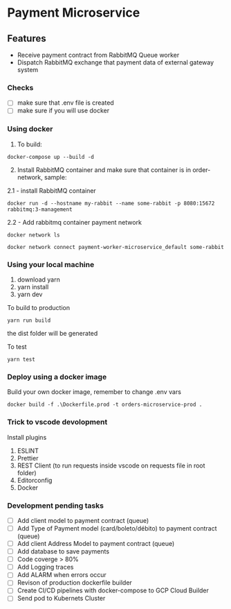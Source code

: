 # Payment Microservice

## Features

* Receive payment contract from RabbitMQ Queue worker
* Dispatch RabbitMQ exchange that payment data of external gateway system

### Checks

- [ ] make sure that .env file is created
- [ ] make sure if you will use docker

### Using docker

1. To build:

``` docker-compose up --build -d ```

2. Install RabbitMQ container and make sure that container is in order-network, sample:

2.1 - install RabbitMQ container

``` docker run -d --hostname my-rabbit --name some-rabbit -p 8080:15672 rabbitmq:3-management ```

2.2 - Add rabbitmq container payment network

``` docker network ls ```

``` docker network connect payment-worker-microservice_default some-rabbit ```


### Using your local machine

1. download yarn
2. yarn install
3. yarn dev

To build to production

``` yarn run build ```

the dist folder will be generated


To test

``` yarn test ```


### Deploy using a docker image

Build your own docker image, remember to change .env vars

``` docker build -f .\Dockerfile.prod -t orders-microservice-prod . ```

### Trick to vscode devolopment

Install plugins

1. ESLINT
2. Prettier
3. REST Client (to run requests inside vscode on requests file in root folder)
4. Editorconfig
5. Docker

### Development pending tasks

- [ ] Add client model to payment contract (queue)
- [ ] Add Type of Payment model (card/boleto/débito) to payment contract (queue)
- [ ] Add client Address Model to payment contract (queue)
- [ ] Add database to save payments
- [ ] Code coverge > 80%
- [ ] Add Logging traces
- [ ] Add ALARM when errors occur
- [ ] Revison of production dockerfile builder
- [ ] Create CI/CD pipelines with docker-compose to GCP Cloud Builder
- [ ] Send pod to Kubernets Cluster
